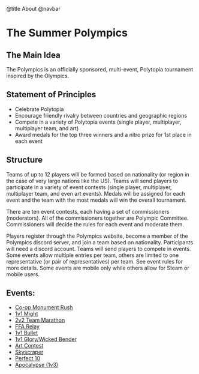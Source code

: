 @title About
@navbar

# The Summer Polympics 

## The Main Idea
The Polympics is an officially sponsored, multi-event, Polytopia tournament inspired by the Olympics.

## Statement of Principles
* Celebrate Polytopia
* Encourage friendly rivalry between countries and geographic regions
* Compete in a variety of Polytopia events (single player, multiplayer, multiplayer team, and art)
* Award medals for the top three winners and a nitro prize for 1st place in each event

## Structure

Teams of up to 12 players will be formed based on nationality (or region in the case of very large nations like the US). Teams will send players to participate in a variety of event contests (single player, multiplayer, multiplayer team, and even art events). Medals will be assigned for each event and the team with the most medals will win the overall tournament.

There are ten event contests, each having a set of commissioners (moderators).  All of the commissioners together are Polympic Committee. Commissioners will decide the rules for each event and moderate them.

Players register through the Polympics website, become a member of the Polympics discord server, and join a team based on nationality. Participants will need a discord account. Teams will send players to compete in events. Some events allow multiple entries per team, others are limited to one representative (or pair of representatives) per team. See event rules for more details. Some events are mobile only while others allow for Steam or mobile users.

## Events:
- [Co-op Monument Rush](events/monument-rush)
- [1v1 Might](events/1v1-might)
- [2v2 Team Marathon](events/2v2-team-marathon)
- [FFA Relay](events/ffa-relay)
- [1v1 Bullet](events/1v1-bullet)
- [1v1 Glory/Wicked Bender](events/1v1-glory-wicked-bender)
- [Art Contest](events/art-contest)
- [Skyscraper](events/skyscraper)
- [Perfect 10](events/perfect-10)
- [Apocalypse (1v3)](events/apocalypse-1v3)
  
